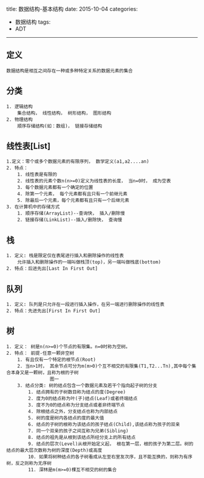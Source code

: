 title: 数据结构-基本结构
date: 2015-10-04
categories:
- 数据结构
tags:
- ADT
---
## 定义
    数据结构是相互之间存在一种或多种特定关系的数据元素的集合
## 分类
    1. 逻辑结构
        集合结构， 线性结构， 树形结构， 图形结构
    2. 物理结构
        顺序存储结构(如：数组)， 链接存储结构
## 线性表[List]
    1.定义：零个或多个数据元素的有限序列， 数学定义(a1,a2....an)
    2. 特点：
        1. 线性表是有限的
        2. 线性表的元素个数n(n>=0)定义为线性表的长度， 当n=0时， 成为空表
        3. 每个数据元素都有一个确定的位置
        4. 除第一个元素， 每个元素都有且只有一个前继元素
        5. 除最后一个元素，每个元素都有且只有一个后继元素
    3. 在计算机中的存储方式
        1. 顺序存储(ArrayList)--查询快， 插入/删除慢
        2. 链接存储(LinkList)--插入/删除快， 查询慢
## 栈
    1. 定义: 栈是限定仅在表尾进行插入和删除操作的线性表
        允许插入和删除操作的一端叫做栈顶(top)，另一端叫做栈底(bottom)
    2. 特点：后进先出[Last In First Out]
## 队列
    1. 定义: 队列是只允许在一段进行插入操作，在另一端进行删除操作的线性表
    2. 特点：先进先出[First In First Out]
## 树
    1. 定义： 树是n(n>=0)个节点的有限集。n=0时称为空树。
    2. 特点： 前提-任意一颗非空树
        1. 有且仅有一个特定的根节点(Root)
        2. 当n>1时， 其余节点可分为m(m>0)个互不相交的有限集(T1,T2...Tn),其中每个集合本身又是一颗树，且称为根的子树
                    图一
        3. 结点分类: 树的结点包含一个数据元素及若干个指向起子树的分支
            1. 结点拥有的子树数目称为结点的度(Degree)
            2. 度为0的结点称为叶(子)结点(Leaf)或者终端结点
            3. 度不为0的结点称为分支结点或者非终端节点
            4. 除根结点之外，分支结点也称为内部结点
            5. 树的度是树内各结点的度的最大值
            6. 结点的子树的根称为该结点的孩子结点(Child),该结点称为孩子的双亲
            7. 同一个双亲的孩子之间互称为兄弟(Sibling)
            8. 结点的祖先是从根到该结点所经分支上的所有结点
            9. 结点的层次(Level)从根开始定义起， 根在第一层，根的孩子为第二层。树的结点的最大层次数称为树的深度(Depth)或高度
            10. 如果将树种结点的各子树看成从左至右室友次序，且不能互换的，则称为有序树，反之则称为无序树
            11. 深林是m(m>=0)棵互不相交的树的集合